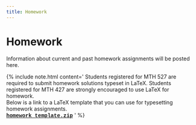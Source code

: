 ```yaml
---
title: Homework
---
```


# Homework

Information about current and past homework assignments will be posted here.

{% include note.html content='
Students registered for MTH 527 are required to submit homework
solutions typeset in LaTeX. Students registered for MTH 427 are strongly
encouraged to use LaTeX for homework.
<br/>
Below is a link to a LaTeX template that you can use for typesetting homework assignments.
<br/>
<a href="/assets/homework_template.zip" markdown="0" style="font-family: Courier, monospace; font-weight:bold;">
<i markdown="0" class="fa fa-download fa-lg"></i> homework_template.zip</a>
' %}
